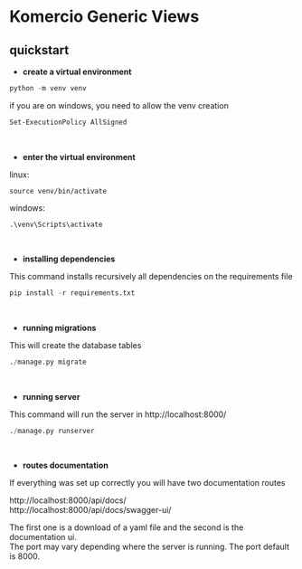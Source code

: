 # Komercio Generic Views

## quickstart

- **create a virtual environment**

```python
python -m venv venv
```

if you are on windows, you need to allow the venv creation
```bash
Set-ExecutionPolicy AllSigned
```
<br>

- **enter the virtual environment**

linux:
```
source venv/bin/activate
```

windows:
```
.\venv\Scripts\activate
```

<br>

- **installing dependencies**

This command installs recursively all dependencies on the requirements file

```python
pip install -r requirements.txt
```

<br>

- **running migrations**

This will create the database tables

```python
./manage.py migrate
```

<br>

- **running server**

This command will run the server in http://localhost:8000/

```python
./manage.py runserver
```

<br>

- **routes documentation**

If everything was set up correctly you will have two documentation routes

http://localhost:8000/api/docs/
<br>
http://localhost:8000/api/docs/swagger-ui/

The first one is a download of a yaml file and the second is the documentation ui.
<br>
The port may vary depending where the server is running. The port default is 8000.

